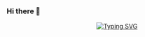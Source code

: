 ### Hi there 👋

<p align="center">
<a href="https://github.com/WKPhang">
    <img src="https://readme-typing-svg.demolab.com?font=Georgia&size=18&duration=2000&pause=100&multiline=true&width=600&height=80&lines=Wei Kit+Phang;PhD Candidate+%7C+Statistician+%7C+Data+Analyst+%7C+ML+Modeller;R+%7C+Statistics+%7C+Machine+Learning+%7C+Simple+Tools" alt="Typing SVG" />
</a>
<br/>


<!--
**WKPhang/WKPhang** is a ✨ _special_ ✨ repository because its `README.md` (this file) appears on your GitHub profile.

Here are some ideas to get you started:

- 🔭 I’m currently working on ...
- 🌱 I’m currently learning ...
- 👯 I’m looking to collaborate on ...
- 🤔 I’m looking for help with ...
- 💬 Ask me about ...
- 📫 How to reach me: ...
- 😄 Pronouns: ...
- ⚡ Fun fact: ...
-->
